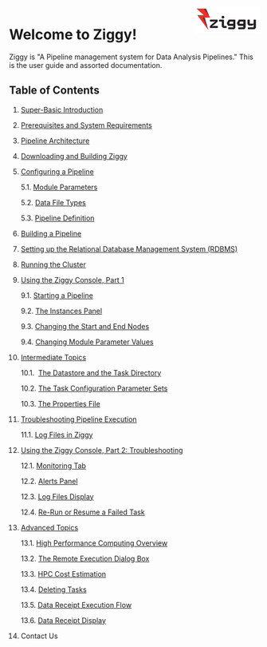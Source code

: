 <div style="float:right">
  <a href="https://github.com/nasa/ziggy/">
    <img src="images/ziggy-small-clear.png" width="133"/>
  </a>
</div>

# Welcome to Ziggy!

Ziggy is "A Pipeline management system for Data Analysis Pipelines." This is the user guide and assorted documentation. 

## Table of Contents

1. [Super-Basic Introduction](../../README.md)

2. [Prerequisites and System Requirements](system-requirements.md)

3. [Pipeline Architecture](pipeline-architecture.md)

4. [Downloading and Building Ziggy](downloading-and-building-ziggy.md)

5. [Configuring a Pipeline](configuring-pipeline.md)

    5.1. [Module Parameters](module-parameters.md)

    5.2​. [Data File Types](data-file-types.md)

    5.3​. [Pipeline Definition](pipeline-definition.md)

6. [Building a Pipeline](building-pipeline.md)

7. [Setting up the Relational Database Management System (RDBMS)](rdbms.md)

8. [Running the Cluster](running-pipeline.md)

9. [Using the Ziggy Console, Part 1](ziggy-gui.md)

    9.1​. [Starting a Pipeline](start-pipeline.md)

    9.2​. [The Instances Panel](instances-panel.md)

    9.3.​ [Changing the Start and End Nodes](start-end-nodes.md)

    9.4.​ [Changing Module Parameter Values](change-param-values.md)

10. [Intermediate Topics](intermediate-topics.md)

    10.1. ​ [The Datastore and the Task Directory](datastore-task-dir.md)

    10.2​. [The Task Configuration Parameter Sets](task-configuration.md)

    10.3​. [The Properties File](properties.md)

11. [Troubleshooting Pipeline Execution](troubleshooting.md)

    11.1​. [Log Files in Ziggy](log-files.md)

12. [Using the Ziggy Console, Part 2: Troubleshooting](ziggy-gui-troubleshooting.md)

    12.1.​ [Monitoring Tab](monitoring.md)

    12.2.​ [Alerts Panel](alerts.md)

    12.3.​ [Log Files Display](display-logs.md)

    12.4.​ [Re-Run or Resume a Failed Task](rerun-task.md)

13. [Advanced Topics](advanced-topics.md)

    13.1​. [High Performance Computing Overview](select-hpc.md)

    13.2​. [The Remote Execution Dialog Box](remote-dialog.md)

    13.3​. [HPC Cost Estimation](hpc-cost.md)

    13.4​. [Deleting Tasks](delete-tasks.md)

    13.5​. [Data Receipt Execution Flow](data-receipt.md)

    13.6.​ [Data Receipt Display](data-receipt-display.md)

14. Contact Us
